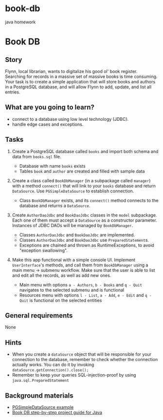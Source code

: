 # book-db
java homework
# Book DB

## Story

Flynn, local librarian, wants to digitalize his good ol' book register. Searching for records in a massive set of massive books is time consuming. 
Your task is to create a simple application that will store books and authors in a PostgreSQL database, and will allow Flynn to add, update, and list all entries.


## What are you going to learn?

- connect to a database using low level technology (JDBC).
- handle edge cases and exceptions.


## Tasks

1. Create a PostgreSQL database called `books` and import both schema and data from `books.sql` file.
    - Database with name `books` exists
    - Tables `book` and `author` are created and filled with sample data

2. Create a class called `BookDbManager` (in a subpackage called `manager`) with a method `connect()` that will link to your `books` database and return `DataSource`. Use `PGSimpleDataSource` to establish connection.
    - Class `BookDbManager` exists, and its `connect()` method connects to the database and returns a `DataSource`.

3. Create `AuthorDaoJdbc` and `BookDaoJdbc` classes in the `model` subpackage. Each one of them must accept a `DataSource` as a constructor parameter. Instances of JDBC DAOs will be managed by `BookDbManager`.
    - Classes `AuthorDaoJdbc` and `BookDaoJdbc` are implemented.
    - Classes `AuthorDaoJdbc` and `BookDaoJdbc` use `PreparedStatement`s.
    - Exceptions are chained and thrown as RuntimeExceptions, to avoid "exception swallowing".

4. Make this app functional with a simple console UI. Implement `UserInterface`'s methods, and call them from `BookDbManager` using a main menu -> submenu workflow. Make sure that the user is able to list and edit all the records, as well as add new ones.
    - Main menu with options `a - Authors`, `b - Books` and `q - Quit` navigates to the selected submenu and is functional
    - Resources menu with options `l - List`, `a - Add`, `e - Edit` and `q - Quit` is functional on the selected entities

## General requirements

None

## Hints

- When you create a `dataSource` object that will be responsible for your connection to the database, remember to check whether the connection actually works. You can do it by invoking `dataSource.getConnection().close();`
- Remember to keep your queries SQL-injection-proof by using `java.sql.PreparedStatement`


## Background materials

- <i class="far fa-exclamation"></i> [PGSimpleDataSource example](https://www.programcreek.com/java-api-examples/index.php?api=org.postgresql.ds.PGSimpleDataSource)
- <i class="far fa-candy-cane"></i> [Book DB step-by-step project guide for Java](project/curriculum/materials/pages/java/book-db-java-guide.md)
